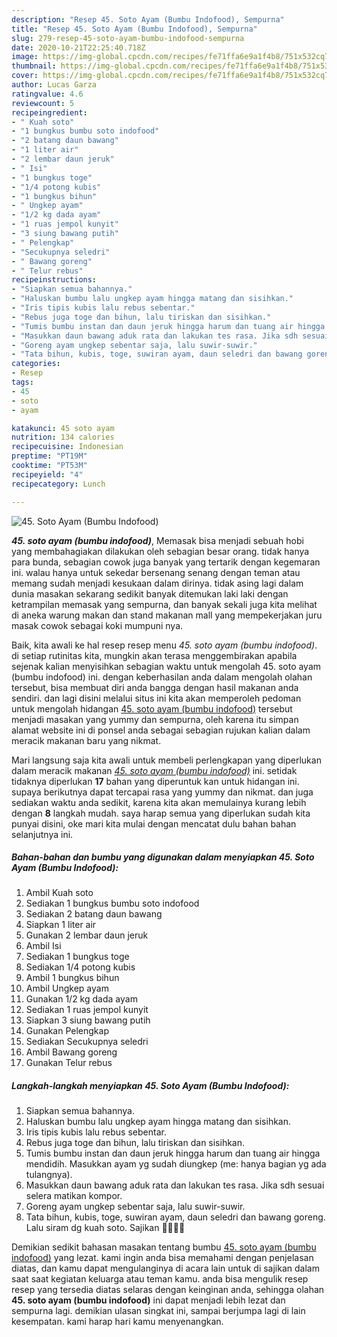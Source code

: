 ```yaml
---
description: "Resep 45. Soto Ayam (Bumbu Indofood), Sempurna"
title: "Resep 45. Soto Ayam (Bumbu Indofood), Sempurna"
slug: 279-resep-45-soto-ayam-bumbu-indofood-sempurna
date: 2020-10-21T22:25:40.718Z
image: https://img-global.cpcdn.com/recipes/fe71ffa6e9a1f4b8/751x532cq70/45-soto-ayam-bumbu-indofood-foto-resep-utama.jpg
thumbnail: https://img-global.cpcdn.com/recipes/fe71ffa6e9a1f4b8/751x532cq70/45-soto-ayam-bumbu-indofood-foto-resep-utama.jpg
cover: https://img-global.cpcdn.com/recipes/fe71ffa6e9a1f4b8/751x532cq70/45-soto-ayam-bumbu-indofood-foto-resep-utama.jpg
author: Lucas Garza
ratingvalue: 4.6
reviewcount: 5
recipeingredient:
- " Kuah soto"
- "1 bungkus bumbu soto indofood"
- "2 batang daun bawang"
- "1 liter air"
- "2 lembar daun jeruk"
- " Isi"
- "1 bungkus toge"
- "1/4 potong kubis"
- "1 bungkus bihun"
- " Ungkep ayam"
- "1/2 kg dada ayam"
- "1 ruas jempol kunyit"
- "3 siung bawang putih"
- " Pelengkap"
- "Secukupnya seledri"
- " Bawang goreng"
- " Telur rebus"
recipeinstructions:
- "Siapkan semua bahannya."
- "Haluskan bumbu lalu ungkep ayam hingga matang dan sisihkan."
- "Iris tipis kubis lalu rebus sebentar."
- "Rebus juga toge dan bihun, lalu tiriskan dan sisihkan."
- "Tumis bumbu instan dan daun jeruk hingga harum dan tuang air hingga mendidih. Masukkan ayam yg sudah diungkep (me: hanya bagian yg ada tulangnya)."
- "Masukkan daun bawang aduk rata dan lakukan tes rasa. Jika sdh sesuai selera matikan kompor."
- "Goreng ayam ungkep sebentar saja, lalu suwir-suwir."
- "Tata bihun, kubis, toge, suwiran ayam, daun seledri dan bawang goreng. Lalu siram dg kuah soto. Sajikan 🤗🤗😍😍"
categories:
- Resep
tags:
- 45
- soto
- ayam

katakunci: 45 soto ayam 
nutrition: 134 calories
recipecuisine: Indonesian
preptime: "PT19M"
cooktime: "PT53M"
recipeyield: "4"
recipecategory: Lunch

---
```



![45. Soto Ayam (Bumbu Indofood)](https://img-global.cpcdn.com/recipes/fe71ffa6e9a1f4b8/751x532cq70/45-soto-ayam-bumbu-indofood-foto-resep-utama.jpg)

<b><i>45. soto ayam (bumbu indofood)</i></b>, Memasak bisa menjadi sebuah hobi yang membahagiakan dilakukan oleh sebagian besar orang. tidak hanya para bunda, sebagian cowok juga banyak yang tertarik dengan kegemaran ini. walau hanya untuk sekedar bersenang senang dengan teman atau memang sudah menjadi kesukaan dalam dirinya. tidak asing lagi dalam dunia masakan sekarang sedikit banyak ditemukan laki laki dengan ketrampilan memasak yang sempurna, dan banyak sekali juga kita melihat di aneka warung makan dan stand makanan mall yang mempekerjakan juru masak cowok sebagai koki mumpuni nya.



Baik, kita awali ke hal resep resep menu <i>45. soto ayam (bumbu indofood)</i>. di setiap rutinitas kita, mungkin akan terasa menggembirakan apabila sejenak kalian menyisihkan sebagian waktu untuk mengolah 45. soto ayam (bumbu indofood) ini. dengan keberhasilan anda dalam mengolah olahan tersebut, bisa membuat diri anda bangga dengan hasil makanan anda sendiri. dan lagi disini melalui situs ini kita akan memperoleh pedoman untuk mengolah hidangan <u>45. soto ayam (bumbu indofood)</u> tersebut menjadi masakan yang yummy dan sempurna, oleh karena itu simpan alamat website ini di ponsel anda sebagai sebagian rujukan kalian dalam meracik makanan baru yang nikmat.


Mari langsung saja kita awali untuk membeli perlengkapan yang diperlukan dalam meracik makanan <u><i>45. soto ayam (bumbu indofood)</i></u> ini. setidak tidaknya diperlukan <b>17</b> bahan yang diperuntuk kan untuk hidangan ini. supaya berikutnya dapat tercapai rasa yang yummy dan nikmat. dan juga sediakan waktu anda sedikit, karena kita akan memulainya kurang lebih dengan <b>8</b> langkah mudah. saya harap semua yang diperlukan sudah kita punyai disini, oke mari kita mulai dengan mencatat dulu bahan bahan selanjutnya ini.

<!--inarticleads1-->

##### Bahan-bahan dan bumbu yang digunakan dalam menyiapkan 45. Soto Ayam (Bumbu Indofood):

1. Ambil  Kuah soto
1. Sediakan 1 bungkus bumbu soto indofood
1. Sediakan 2 batang daun bawang
1. Siapkan 1 liter air
1. Gunakan 2 lembar daun jeruk
1. Ambil  Isi
1. Sediakan 1 bungkus toge
1. Sediakan 1/4 potong kubis
1. Ambil 1 bungkus bihun
1. Ambil  Ungkep ayam
1. Gunakan 1/2 kg dada ayam
1. Sediakan 1 ruas jempol kunyit
1. Siapkan 3 siung bawang putih
1. Gunakan  Pelengkap
1. Sediakan Secukupnya seledri
1. Ambil  Bawang goreng
1. Gunakan  Telur rebus




<!--inarticleads2-->

##### Langkah-langkah menyiapkan 45. Soto Ayam (Bumbu Indofood):

1. Siapkan semua bahannya.
1. Haluskan bumbu lalu ungkep ayam hingga matang dan sisihkan.
1. Iris tipis kubis lalu rebus sebentar.
1. Rebus juga toge dan bihun, lalu tiriskan dan sisihkan.
1. Tumis bumbu instan dan daun jeruk hingga harum dan tuang air hingga mendidih. Masukkan ayam yg sudah diungkep (me: hanya bagian yg ada tulangnya).
1. Masukkan daun bawang aduk rata dan lakukan tes rasa. Jika sdh sesuai selera matikan kompor.
1. Goreng ayam ungkep sebentar saja, lalu suwir-suwir.
1. Tata bihun, kubis, toge, suwiran ayam, daun seledri dan bawang goreng. Lalu siram dg kuah soto. Sajikan 🤗🤗😍😍




Demikian sedikit bahasan masakan tentang bumbu <u>45. soto ayam (bumbu indofood)</u> yang lezat. kami ingin anda bisa memahami dengan penjelasan diatas, dan kamu dapat mengulanginya di acara lain untuk di sajikan dalam saat saat kegiatan keluarga atau teman kamu. anda bisa mengulik resep resep yang tersedia diatas selaras dengan keinginan anda, sehingga olahan <b>45. soto ayam (bumbu indofood)</b> ini dapat menjadi lebih lezat dan sempurna lagi. demikian ulasan singkat ini, sampai berjumpa lagi di lain kesempatan. kami harap hari kamu menyenangkan.
